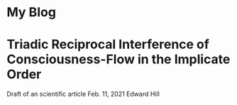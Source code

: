 
# My Blog


# Triadic Reciprocal Interference of Consciousness-Flow in the Implicate Order
Draft of an scientific article
Feb. 11, 2021
Edward Hill
